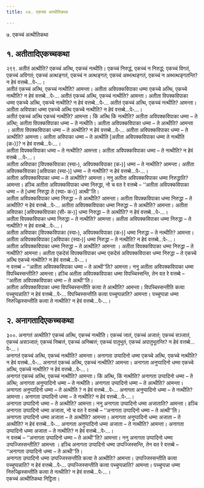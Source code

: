 ```yaml
---
title: ०७. एकच्चं अत्थीतिकथा

---
```

७. एकच्चं अत्थीतिकथा  


## १. अतीतादिएकच्चकथा

२९९. अतीतं अत्थीति? एकच्चं अत्थि, एकच्चं नत्थीति। एकच्चं निरुद्धं, एकच्चं न निरुद्धं; एकच्चं विगतं, एकच्चं अविगतं; एकच्चं अत्थङ्गतं, एकच्चं न अत्थङ्गतं; एकच्चं अब्भत्थङ्गतं, एकच्चं न अब्भत्थङ्गतन्ति? न हेवं वत्तब्बे…पे॰…।  
अतीतं एकच्चं अत्थि, एकच्चं नत्थीति? आमन्ता। अतीता अविपक्कविपाका धम्मा एकच्चे अत्थि, एकच्चे नत्थीति? न हेवं वत्तब्बे…पे॰… अतीतं एकच्चं अत्थि, एकच्चं नत्थीति? आमन्ता। अतीता विपक्कविपाका धम्मा एकच्चे अत्थि, एकच्चे नत्थीति? न हेवं वत्तब्बे…पे॰… अतीतं एकच्चं अत्थि, एकच्चं नत्थीति? आमन्ता। अतीता अविपाका धम्मा एकच्चे अत्थि एकच्चे नत्थीति? न हेवं वत्तब्बे…पे॰…।  
अतीतं एकच्चं अत्थि एकच्चं नत्थीति? आमन्ता। किं अत्थि किं नत्थीति? अतीता अविपक्कविपाका धम्मा – ते अत्थि; अतीता विपक्कविपाका धम्मा – ते नत्थीति। अतीता अविपक्कविपाका धम्मा – ते अत्थीति? आमन्ता । अतीता विपक्कविपाका धम्मा – ते अत्थीति? न हेवं वत्तब्बे…पे॰… अतीता अविपक्कविपाका धम्मा – ते अत्थीति? आमन्ता। अतीता अविपाका धम्मा – ते अत्थीति [अतीता अविपक्कविपाका धम्मा ते नत्थीति (क॰)]? न हेवं वत्तब्बे…पे॰…।  
अतीता विपक्कविपाका धम्मा – ते नत्थीति? आमन्ता। अतीता अविपक्कविपाका धम्मा – ते नत्थीति? न हेवं वत्तब्बे …पे॰…।  
अतीता अविपाका [विपक्कविपाका (स्या॰), अविपक्कविपाका (क॰)] धम्मा – ते नत्थीति? आमन्ता। अतीता अविपक्कविपाका [अविपाका (स्या॰)] धम्मा – ते नत्थीति? न हेवं वत्तब्बे…पे॰…।  
अतीता अविपक्कविपाका धम्मा – ते अत्थीति? आमन्ता। ननु अतीता अविपक्कविपाका धम्मा निरुद्धाति? आमन्ता। हञ्चि अतीता अविपक्कविपाका धम्मा निरुद्धा, नो च वत रे वत्तब्बे – ‘‘अतीता अविपक्कविपाका धम्मा – ते [धम्मा निरुद्धा ते (स्या॰ क॰)] अत्थी’’ति।  
अतीता अविपक्कविपाका धम्मा निरुद्धा – ते अत्थीति? आमन्ता। अतीता विपक्कविपाका धम्मा निरुद्धा – ते अत्थीति? न हेवं वत्तब्बे…पे॰… अतीता अविपक्कविपाका धम्मा निरुद्धा – ते अत्थीति? आमन्ता। अतीता अविपाका [अविपक्कविपाका (सी॰ क॰)] धम्मा निरुद्धा – ते अत्थीति? न हेवं वत्तब्बे…पे॰…।  
अतीता विपक्कविपाका धम्मा निरुद्धा – ते नत्थीति? आमन्ता। अतीता अविपक्कविपाका धम्मा निरुद्धा – ते नत्थीति? न हेवं वत्तब्बे…पे॰…।  
अतीता अविपाका [विपक्कविपाका (स्या॰), अविपक्कविपाका (क॰)] धम्मा निरुद्धा – ते नत्थीति? आमन्ता। अतीता अविपक्कविपाका [अविपाका (स्या॰)] धम्मा निरुद्धा – ते नत्थीति? न हेवं वत्तब्बे…पे॰…।  
अतीता अविपक्कविपाका धम्मा निरुद्धा – ते अत्थीति? आमन्ता । अतीता विपक्कविपाका धम्मा निरुद्धा – ते नत्थीति? आमन्ता। अतीता एकदेसं विपक्कविपाका धम्मा एकदेसं अविपक्कविपाका धम्मा निरुद्धा – ते एकच्चे अत्थि एकच्चे नत्थीति? न हेवं वत्तब्बे…पे॰…।  
न वत्तब्बं – ‘‘अतीता अविपक्कविपाका धम्मा – ते अत्थी’’ति? आमन्ता। ननु अतीता अविपक्कविपाका धम्मा विपच्चिस्सन्तीति? आमन्ता। हञ्चि अतीता अविपक्कविपाका धम्मा विपच्चिस्सन्ति, तेन वत रे वत्तब्बे – ‘‘अतीता अविपक्कविपाका धम्मा – ते अत्थी’’ति।  
अतीता अविपक्कविपाका धम्मा विपच्चिस्सन्तीति कत्वा ते अत्थीति? आमन्ता। विपच्चिस्सन्तीति कत्वा पच्चुप्पन्नाति? न हेवं वत्तब्बे…पे॰… विपच्चिस्सन्तीति कत्वा पच्चुप्पन्नाति? आमन्ता। पच्चुप्पन्ना धम्मा निरुज्झिस्सन्तीति कत्वा ते नत्थीति? न हेवं वत्तब्बे…पे॰…।  


## २. अनागतादिएकच्चकथा

३००. अनागतं अत्थीति? एकच्चं अत्थि, एकच्चं नत्थीति। एकच्चं जातं, एकच्चं अजातं; एकच्चं सञ्जातं, एकच्चं असञ्जातं; एकच्चं निब्बत्तं, एकच्चं अनिब्बत्तं; एकच्चं पातुभूतं, एकच्चं अपातुभूतन्ति? न हेवं वत्तब्बे…पे॰…।  
अनागतं एकच्चं अत्थि, एकच्चं नत्थीति? आमन्ता। अनागता उप्पादिनो धम्मा एकच्चे अत्थि, एकच्चे नत्थीति? न हेवं वत्तब्बे…पे॰… अनागतं एकच्चं अत्थि, एकच्चं नत्थीति? आमन्ता। अनागता अनुप्पादिनो धम्मा एकच्चे अत्थि, एकच्चे नत्थीति? न हेवं वत्तब्बे…पे॰…।  
अनागतं एकच्चं अत्थि, एकच्चं नत्थीति? आमन्ता। किं अत्थि, किं नत्थीति? अनागता उप्पादिनो धम्मा – ते अत्थि; अनागता अनुप्पादिनो धम्मा – ते नत्थीति। अनागता उप्पादिनो धम्मा – ते अत्थीति? आमन्ता। अनागता अनुप्पादिनो धम्मा – ते अत्थीति ? न हेवं वत्तब्बे…पे॰… अनागता अनुप्पादिनो धम्मा – ते नत्थीति? आमन्ता। अनागता उप्पादिनो धम्मा – ते नत्थीति? न हेवं वत्तब्बे…पे॰…।  
अनागता उप्पादिनो धम्मा – ते अत्थीति? आमन्ता। ननु अनागता उप्पादिनो धम्मा अजाताति? आमन्ता। हञ्चि अनागता उप्पादिनो धम्मा अजाता, नो च वत रे वत्तब्बे – ‘‘अनागता उप्पादिनो धम्मा – ते अत्थी’’ति।  
अनागता उप्पादिनो धम्मा अजाता – ते अत्थीति? आमन्ता। अनागता अनुप्पादिनो धम्मा अजाता – ते अत्थीति? न हेवं वत्तब्बे…पे॰… अनागता अनुप्पादिनो धम्मा अजाता – ते नत्थीति? आमन्ता। अनागता उप्पादिनो धम्मा अजाता – ते नत्थीति? न हेवं वत्तब्बे…पे॰…।  
न वत्तब्बं – ‘‘अनागता उप्पादिनो धम्मा – ते अत्थी’’ति? आमन्ता। ननु अनागता उप्पादिनो धम्मा उप्पज्जिस्सन्तीति? आमन्ता । हञ्चि अनागता उप्पादिनो धम्मा उप्पज्जिस्सन्ति, तेन वत रे वत्तब्बे – ‘‘अनागता उप्पादिनो धम्मा – ते अत्थी’’ति।  
अनागता उप्पादिनो धम्मा उप्पज्जिस्सन्तीति कत्वा ते अत्थीति? आमन्ता। उप्पज्जिस्सन्तीति कत्वा पच्चुप्पन्नाति? न हेवं वत्तब्बे…पे॰… उप्पज्जिस्सन्तीति कत्वा पच्चुप्पन्नाति? आमन्ता। पच्चुप्पन्ना धम्मा निरुज्झिस्सन्तीति कत्वा ते नत्थीति? न हेवं वत्तब्बे…पे॰…।  
एकच्चं अत्थीतिकथा निट्ठिता।  